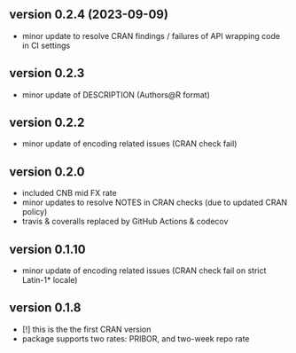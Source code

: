 ## version 0.2.4 (2023-09-09)

 - minor update to resolve CRAN findings / failures of API wrapping code in CI settings

## version 0.2.3
  
  - minor update of DESCRIPTION (Authors@R format)

## version 0.2.2

  - minor update of encoding related issues (CRAN check fail)

## version 0.2.0

  - included CNB mid FX rate
  - minor updates to resolve NOTES in CRAN checks (due to updated CRAN policy)
  - travis & coveralls replaced by GitHub Actions & codecov

## version 0.1.10

  - minor update of encoding related issues (CRAN check fail on strict Latin-1* locale)

## version 0.1.8  

  - [!] this is the the first CRAN version  
  - package supports two rates: PRIBOR, and two-week repo rate


